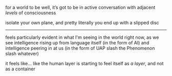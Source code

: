 for a world to be well, it’s got to be in active conversation with adjacent *levels* of consciousness

isolate your own plane, and pretty literally you end up with a slipped disc

---

feels particularly evident in what I'm seeing in the world right now, as we see intelligence rising up from language itself (in the form of AI) and intelligence peering in at us (in the form of UAP slash the Phenomenon slash whatever)

it feels like... like the human layer is starting to feel itself as *a layer*, and not as a container
